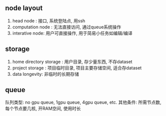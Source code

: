 
## node layout
1. head node : 接口, 系统登陆点, 用ssh
2. computation node : 无法直接访问, 通过queue系统操作
3. interative node: 用户可直接操作, 用于简易小任务如编辑/编译

## storage
1. home directory storage : 用户目录, 存少量东西, 不存dataset
2. project storage : 项目临时目录, 项目主要存储空间, 适合存dataset
3. data longevity: 非临时的长期存储

## queue
队列类型: no gpu queue, 1gpu queue, 4gpu queue, etc.
其他条件: 所需节点数, 每个节点要几核, 开RAM空间, 使用时长
